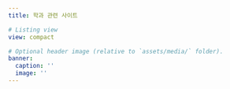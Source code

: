 ```yaml
---
title: 학과 관련 사이트

# Listing view
view: compact

# Optional header image (relative to `assets/media/` folder).
banner:
  caption: ''
  image: ''
---
```

